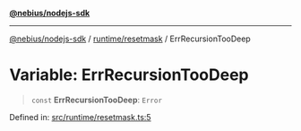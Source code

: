 [**@nebius/nodejs-sdk**](../../../README.md)

---

[@nebius/nodejs-sdk](../../../README.md) / [runtime/resetmask](../README.md) / ErrRecursionTooDeep

# Variable: ErrRecursionTooDeep

> `const` **ErrRecursionTooDeep**: `Error`

Defined in: [src/runtime/resetmask.ts:5](https://github.com/nebius/nodejs-sdk/blob/a37d220b2851e3bf0d396cb03828d544f584df45/src/runtime/resetmask.ts#L5)
